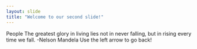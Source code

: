 ```yaml
---
layout: slide
title: "Welcome to our second slide!"
---
```

People
The greatest glory in living lies not in never falling, but in rising every time we fall. -Nelson Mandela
Use the left arrow to go back!
